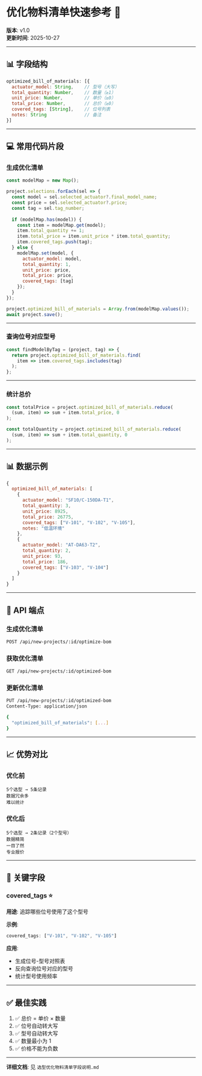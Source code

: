 # 优化物料清单快速参考 🚀

**版本**: v1.0  
**更新时间**: 2025-10-27

---

## 📊 字段结构

```javascript
optimized_bill_of_materials: [{
  actuator_model: String,    // 型号（大写）
  total_quantity: Number,    // 数量（≥1）
  unit_price: Number,        // 单价（≥0）
  total_price: Number,       // 总价（≥0）
  covered_tags: [String],    // 位号列表
  notes: String              // 备注
}]
```

---

## 💻 常用代码片段

### 生成优化清单

```javascript
const modelMap = new Map();

project.selections.forEach(sel => {
  const model = sel.selected_actuator?.final_model_name;
  const price = sel.selected_actuator?.price;
  const tag = sel.tag_number;
  
  if (modelMap.has(model)) {
    const item = modelMap.get(model);
    item.total_quantity += 1;
    item.total_price = item.unit_price * item.total_quantity;
    item.covered_tags.push(tag);
  } else {
    modelMap.set(model, {
      actuator_model: model,
      total_quantity: 1,
      unit_price: price,
      total_price: price,
      covered_tags: [tag]
    });
  }
});

project.optimized_bill_of_materials = Array.from(modelMap.values());
await project.save();
```

---

### 查询位号对应型号

```javascript
const findModelByTag = (project, tag) => {
  return project.optimized_bill_of_materials.find(
    item => item.covered_tags.includes(tag)
  );
};
```

---

### 统计总价

```javascript
const totalPrice = project.optimized_bill_of_materials.reduce(
  (sum, item) => sum + item.total_price, 0
);

const totalQuantity = project.optimized_bill_of_materials.reduce(
  (sum, item) => sum + item.total_quantity, 0
);
```

---

## 📊 数据示例

```javascript
{
  optimized_bill_of_materials: [
    {
      actuator_model: "SF10/C-150DA-T1",
      total_quantity: 3,
      unit_price: 8925,
      total_price: 26775,
      covered_tags: ["V-101", "V-102", "V-105"],
      notes: "低温环境"
    },
    {
      actuator_model: "AT-DA63-T2",
      total_quantity: 2,
      unit_price: 93,
      total_price: 186,
      covered_tags: ["V-103", "V-104"]
    }
  ]
}
```

---

## 🔧 API 端点

### 生成优化清单

```bash
POST /api/new-projects/:id/optimize-bom
```

### 获取优化清单

```bash
GET /api/new-projects/:id/optimized-bom
```

### 更新优化清单

```bash
PUT /api/new-projects/:id/optimized-bom
Content-Type: application/json

{
  "optimized_bill_of_materials": [...]
}
```

---

## 📈 优势对比

### 优化前

```
5个选型 → 5条记录
数据冗余多
难以统计
```

### 优化后

```
5个选型 → 2条记录（2个型号）
数据精简
一目了然
专业报价
```

---

## 🎯 关键字段

### covered_tags ⭐

**用途**: 追踪哪些位号使用了这个型号

**示例**:
```javascript
covered_tags: ["V-101", "V-102", "V-105"]
```

**应用**:
- 生成位号-型号对照表
- 反向查询位号对应的型号
- 统计型号使用频率

---

## ✅ 最佳实践

1. ✅ 总价 = 单价 × 数量
2. ✅ 位号自动转大写
3. ✅ 型号自动转大写
4. ✅ 数量最小为 1
5. ✅ 价格不能为负数

---

**详细文档**: 见 `选型优化物料清单字段说明.md`


